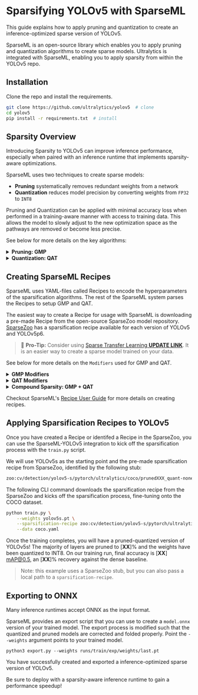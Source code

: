 # Sparsifying YOLOv5 with SparseML

This guide explains how to apply pruning and quantization to create an inference-optimized sparse 
version of YOLOv5.

SparseML is an open-source library which enables you to apply pruning and quantization algorithms to 
create sparse models. Ultralytics is integrated with SparseML, enabling you to apply sparsity from 
within the YOLOv5 repo.

## Installation

Clone the repo and install the requirements.

```bash
git clone https://github.com/ultralytics/yolov5  # clone
cd yolov5
pip install -r requirements.txt  # install
```

## Sparsity Overview

Introducing Sparsity to YOLOv5 can improve inference performance, especially when paired with 
an inference runtime that implements sparsity-aware optimizations.

SparseML uses two techniques to create sparse models:
- **Pruning** systematically removes redundant weights from a network
- **Quantization** reduces model precision by converting weights from `FP32` to `INT8`

Pruning and Quantization can be applied with minimal accuracy loss when performed in a training-aware manner with 
access to training data. This allows the model to slowly adjust to the new optimization space as the pathways are removed or become less precise. 

See below for more details on the key algorithms:

<details>
    <summary><b>Pruning: GMP</b></summary>
    <br>
   
Gradual magnitude pruning or GMP is the best algorithm for pruning. With it, 
the least impactful weights are iteratively removed over several epochs up to a specified level of sparsity. 
The remaining non-zero weights are then fine-tuned to the objective function. This iterative process enables 
the model to slowly adjust to a new optimization space after pathways are removed before pruning again.

</details>
        
<details>
    <summary><b>Quantization: QAT</b></summary>
    <br>

Quantization aware training or QAT is the best algorithm for quantization. With it, fake quantization 
operators are injected into the graph before quantizable nodes for activations, and weights 
are wrapped with fake quantization operators. The fake quantization operators interpolate 
the weights and activations down to `INT8` on the forward pass but enable a full update of 
the weights at `FP32` on the backward pass. This allows the model to adapt to the loss of 
information from quantization on the forward pass. 
    
</details>
    
## Creating SparseML Recipes

SparseML uses YAML-files called Recipes to encode the hyperparameters of the sparsification algorithms. The rest of the SparseML system parses the Recipes to setup GMP and QAT.

The easiest way to create a Recipe for usage with SparseML is downloading a pre-made Recipe
from the open-source SparseZoo model repository. [SparseZoo](https://sparsezoo.neuralmagic.com/?domain=cv&sub_domain=detection&page=1) has a sparsification recipe available for each version of YOLOv5 and YOLOv5p6. 

>:rotating_light: **Pro-Tip:** Consider using [Sparse Transfer Learning **UPDATE LINK**](Ultralytics-STL-README.md). 
>It is an easier way to create a sparse model trained on your data.

See below for more details on the `Modifiers` used for GMP and QAT. 

<details>
    <summary><b>GMP Modifiers</b></summary>
    <br>

An example `recipe.yaml` file for GMP is the following:

```yaml
# gmp-recipe.yaml
   
modifiers:
    - !GlobalMagnitudePruningModifier
        init_sparsity: 0.05
        final_sparsity: 0.8
        start_epoch: 0.0
        end_epoch: 30.0
        update_frequency: 1.0
        params: __ALL_PRUNABLE__

    - !SetLearningRateModifier
        start_epoch: 0.0
        learning_rate: 0.05

    - !LearningRateFunctionModifier
        start_epoch: 30.0
        end_epoch: 50.0
        lr_func: cosine
        init_lr: 0.05
        final_lr: 0.001

    - !EpochRangeModifier
        start_epoch: 0.0
        end_epoch: 50.0
```

Each `Modifier` encodes a hyperparameter of the **GMP** algorithm:
  - `GlobalMagnitudePruningModifier` applies gradual magnitude pruning globally across all the prunable parameters/weights in a model. It
  starts at 5% sparsity at epoch 0 and gradually ramps up to 80% sparsity at epoch 30, pruning at the start of each epoch.
  - `SetLearningRateModifier` sets the pruning LR to 0.05 (the midpoint between the original 0.1 and 0.001 LRs used to train YOLO).
  - `LearningRateFunctionModifier` cycles the LR from 0.5 to 0.001 with a cosine curve (0.001 was the final original training LR).
  - `EpochRangeModifier` expands the training time to continue finetuning for an additional `20` epochs after pruning has ended.

30 pruning epochs and 20 finetuning epochs were chosen based on a 50 epoch training schedule - be sure to adjust based on the number of epochs as needed.

</details>

<details>
    <summary><b>QAT Modifiers</b></summary>
    <br>
    
An example `recipe.yaml` file for QAT is the following:

```yaml
# qat-recipe.yaml
    
modifiers:
    !QuantizationModifier
        start_epoch: 0.0
        submodules: ['model']
        freeze_bn_stats_epoch: 3.0

    !SetLearningRateModifier
        start_epoch: 0.0
        learning_rate: 10e-6

    !EpochRangeModifier
        start_epoch: 0.0
        end_epoch: 5.0
```

Each `Modifier` encodes a hyperparameter of the **QAT** algorithm:  

  - The `QuantizationModifier` applies QAT to all quantizable modules under the `model` scope.
Note the `model` is used here as a general placeholder; to determine the name of the root module for your model, print out the root module and use that root name.
  - The `QuantizationModifier` starts at epoch 0 and freezes batch normalization statistics at the start of epoch 3.
  - The `SetLearningRateModifier` sets the quantization LR to 10e-6 (0.01 times the example final LR of 0.001).
  - The `EpochRangeModifier` sets the training time to continue training for the desired 5 epochs.

</details>

<details>
    <summary><b>Compound Sparsity: GMP + QAT</b></summary>
    </br>
    
Pruning and quantization can be applied together. When run in a sparsity-aware runtime, the speedup
from pruning and quantization amplify eachother. Here's what a Recipe might look like with both GMP and QAT:

```yaml
# recipe.yaml
    
modifiers:
    - !GlobalMagnitudePruningModifier
        init_sparsity: 0.05
        final_sparsity: 0.8
        start_epoch: 0.0
        end_epoch: 30.0
        update_frequency: 1.0
        params: __ALL_PRUNABLE__

    - !SetLearningRateModifier
        start_epoch: 0.0
        learning_rate: 0.05

    - !LearningRateFunctionModifier
        start_epoch: 30.0
        end_epoch: 50.0
        lr_func: cosine
        init_lr: 0.05
        final_lr: 0.001

    - !QuantizationModifier
        start_epoch: 50.0
        freeze_bn_stats_epoch: 53.0

    - !SetLearningRateModifier
        start_epoch: 50.0
        learning_rate: 10e-6

    - !EpochRangeModifier
        start_epoch: 0.0
        end_epoch: 55.0
```
    
</details>

Checkout SparseML's [Recipe User Guide](https://docs.neuralmagic.com/user-guide/recipes/creating) 
for more details on creating recipes.

## Applying Sparsification Recipes to YOLOv5

Once you have created a Recipe or identifed a Recipe in the SparseZoo, you can use the SparseML-YOLOv5 integration 
to kick off the sparsification process with the `train.py` script.

We will use YOLOv5s as the starting point and the pre-made sparsification recipe from SparseZoo, identified by the following stub:

```bash
zoo:cv/detection/yolov5-s/pytorch/ultralytics/coco/prunedXXX_quant-none
```

The following CLI command downloads the sparsification recipe from the SparseZoo and 
kicks off the sparsification process, fine-tuning onto the COCO dataset.

```bash
python train.py \
    --weights yolov5s.pt \
    --sparsification-recipe zoo:cv/detection/yolov5-s/pytorch/ultralytics/coco/prunedXXX_quant-none \
    --data coco.yaml
```

Once the training completes, you will have a pruned-quantized version of YOLOv5s! The majority of layers are pruned to [**XX**]% and the weights have been quantized to INT8. On our training run, final accuracy is [**XX**] mAP@0.5, an [**XX**]% recovery against the dense baseline.

> Note: this example uses a SparseZoo stub, but you can also pass a local path to a `sparsification-recipe`.

## Exporting to ONNX

Many inference runtimes accept ONNX as the input format.

SparseML provides an export script that you can use to create a `model.onnx` version of your
trained model. The export process is modified such that the quantized and pruned models are 
corrected and folded properly. Point the `--weights` argument points to your trained model.

```
python3 export.py --weights runs/train/exp/weights/last.pt 
```

You have successfully created and exported a inference-optimized sparse version of YOLOv5.

Be sure to deploy with a sparsity-aware inference runtime to gain a performance speedup!

